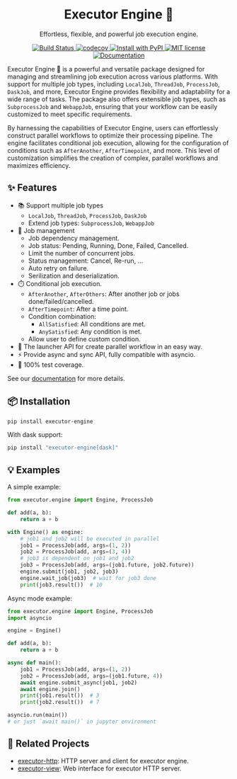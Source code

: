 <div align="center">
<h1> Executor Engine 🚀 </h1>

<p> Effortless, flexible, and powerful job execution engine. </p>

<p>
  <a href="https://github.com/Nanguage/executor-engine/actions/workflows/build_and_test.yml">
      <img src="https://github.com/Nanguage/executor-engine/actions/workflows/build_and_test.yml/badge.svg" alt="Build Status">
  </a>
  <a href="https://app.codecov.io/gh/Nanguage/executor-engine">
      <img src="https://codecov.io/gh/Nanguage/executor-engine/branch/master/graph/badge.svg" alt="codecov">
  </a>
  <a href="https://pypi.org/project/executor-engine/">
    <img src="https://img.shields.io/pypi/v/executor-engine.svg" alt="Install with PyPI" />
  </a>
  <a href="https://github.com/Nanguage/executor-engine/blob/master/LICENSE">
    <img src="https://img.shields.io/github/license/Nanguage/executor-engine" alt="MIT license" />
  </a>
  <a href="https://executor-engine.readthedocs.io/en/latest/">
  	<img src="https://readthedocs.org/projects/executor-engine/badge/?version=latest" alt="Documentation">
  </a>
</p>
</div>


Executor Engine 🚀 is a powerful and versatile package designed for managing and streamlining job execution across various platforms. With support for multiple job types, including `LocalJob`, `ThreadJob`, `ProcessJob`, `DaskJob`, and more, Executor Engine provides flexibility and adaptability for a wide range of tasks. The package also offers extensible job types, such as `SubprocessJob` and `WebappJob`, ensuring that your workflow can be easily customized to meet specific requirements.

By harnessing the capabilities of Executor Engine, users can effortlessly construct parallel workflows to optimize their processing pipeline. The engine facilitates conditional job execution, allowing for the configuration of conditions such as `AfterAnother`, `AfterTimepoint`, and more. This level of customization simplifies the creation of complex, parallel workflows and maximizes efficiency.


## ✨ Features

+ 📚 Support multiple job types
  * `LocalJob`, `ThreadJob`, `ProcessJob`, `DaskJob`
  * Extend job types: `SubprocessJob`, `WebappJob`
+ 🔧 Job management
  * Job dependency management.
  * Job status: Pending, Running, Done, Failed, Cancelled.
  * Limit the number of concurrent jobs.
  * Status management: Cancel, Re-run, ...
  * Auto retry on failure.
  * Serilization and deserialization.
+ ⏱️ Conditional job execution.
  * `AfterAnother`, `AfterOthers`: After another job or jobs done/failed/cancelled.
  * `AfterTimepoint`: After a time point.
  * Condition combination:
    - `AllSatisfied`: All conditions are met.
    - `AnySatisfied`: Any condition is met.
  * Allow user to define custom condition.
+ 🚀 The launcher API for create parallel workflow in an easy way.
+ ⚡ Provide async and sync API, fully compatible with asyncio.
+ 🎯 100% test coverage.


See our [documentation](https://executor-engine.readthedocs.io/en/latest/) for more details.


## 📦 Installation

```bash
pip install executor-engine
```

With dask support:

```bash
pip install "executor-engine[dask]"
```

## 💡 Examples

A simple example:

```python
from executor.engine import Engine, ProcessJob

def add(a, b):
    return a + b

with Engine() as engine:
    # job1 and job2 will be executed in parallel
    job1 = ProcessJob(add, args=(1, 2))
    job2 = ProcessJob(add, args=(3, 4))
    # job3 is dependent on job1 and job2
    job3 = ProcessJob(add, args=(job1.future, job2.future))
    engine.submit(job1, job2, job3)
    engine.wait_job(job3)  # wait for job3 done
    print(job3.result())  # 10
```

Async mode example:

```python
from executor.engine import Engine, ProcessJob
import asyncio

engine = Engine()

def add(a, b):
    return a + b

async def main():
    job1 = ProcessJob(add, args=(1, 2))
    job2 = ProcessJob(add, args=(job1.future, 4))
    await engine.submit_async(job1, job2)
    await engine.join()
    print(job1.result())  # 3
    print(job2.result())  # 7

asyncio.run(main())
# or just `await main()` in jupyter environment
```


## 🔗 Related Projects

+ [executor-http](https://github.com/Nanguage/executor-http): HTTP server and client for executor engine.
+ [executor-view](https://github.com/Nanguage/executor-view): Web interface for executor HTTP server.
